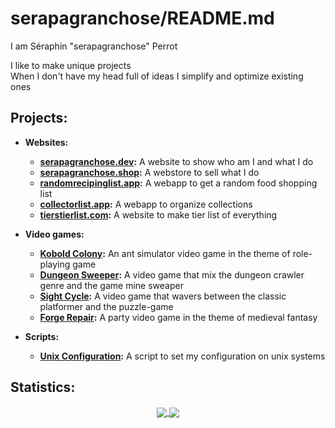 # serapagranchose/README.md

I am Séraphin "serapagranchose" Perrot

I like to make unique projects  
When I don't have my head full of ideas I simplify and optimize existing ones

## Projects:

- **Websites:**
    - [**serapagranchose.dev**](https://github.com/serapagranchose/serapagranchose.dev)**:** A website to show who am I and what I do
    - [**serapagranchose.shop**](https://github.com/serapagranchose/serapagranchose.shop)**:** A webstore to sell what I do
    - [**randomrecipinglist.app**](https://github.com/serapagranchose/randomrecipinglist.app)**:** A webapp to get a random food shopping list
    - [**collectorlist.app**](https://github.com/serapagranchose/collectorlist.app)**:** A webapp to organize collections
    - [**tierstierlist.com**](https://github.com/serapagranchose/tierstierlist.com)**:** A website to make tier list of everything

- **Video games:**
    - [**Kobold Colony**](https://github.com/serapagranchose/kobold-colony)**:** An ant simulator video game in the theme of role-playing game
    - [**Dungeon Sweeper**](https://github.com/serapagranchose/dungeon-sweeper)**:** A video game that mix the dungeon crawler genre and the game mine sweaper
    - [**Sight Cycle**](https://github.com/serapagranchose/sight-cycle)**:** A video game that wavers between the classic platformer and the puzzle-game
    - [**Forge Repair**](https://github.com/serapagranchose/forge-repair)**:** A party video game in the theme of medieval fantasy

- **Scripts:**
    - [**Unix Configuration**](https://github.com/serapagranchose/unix_configuration)**:** A script to set my configuration on unix systems

## Statistics:
<p align="center">
  <a href="https://rebrand.ly/r1ckr0l13r">
    <img align="center" src="https://github-readme-stats.vercel.app/api?username=serapagranchose&cache_seconds=1800&theme=outrun&title_color=8080ff&text_color=ff1aff&icon_color=8080ff&hide=prs,issues&show_icons=true&line_height=30&hide_border=true&border_radius=0"/>
  </a>
  <a href="https://rebrand.ly/r1ckr0l13r">
    <img align="center" src="https://github-readme-stats.vercel.app/api/top-langs/?username=serapagranchose&cache_seconds=1800&layout=compact&card_width=255&theme=outrun&title_color=8080ff&text_color=ff1aff&icon_color=8080ff&hide_border=true&hide=hlsl,shaderlab,objective-c%2B%2B&border_radius=0"/>
  </a>
</p>
